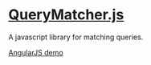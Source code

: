 # [QueryMatcher.js](http://#)

A javascript library for matching queries.

[AngularJS demo](http://#)